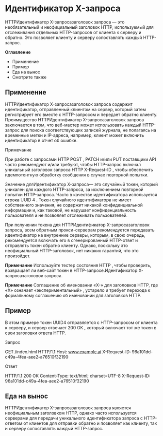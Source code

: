 # Идентификатор X-запроса

HTTPИдентификатор X-запросазаголовок запроса — это необязательный и неофициальный заголовок HTTP, используемый для отслеживания отдельных HTTP-запросов от клиента к серверу и обратно. Это позволяет клиенту и серверу сопоставлять каждый HTTP-запрос.

**Оглавление**
* Применение
* Пример
* Еда на вынос
* Смотрите также

## Применение

HTTPИдентификатор X-запросазаголовок запроса содержит идентификатор, отправленный клиентом на сервер, который затем регистрирует его вместе с HTTP-запросом и передает обратно клиенту. Преимущество HTTPИдентификатор X-запросазаголовок запроса заключается в том, что веб-мастер может использовать каждый HTTP-запрос для поиска соответствующих записей журнала, не полагаясь на временные метки и IP-адреса, например, клиент может включить идентификатор в отчет об ошибке.

Примечание

При работе с запросами HTTP POST , PATCH и/или PUT поставщики API часто рекомендуют и/или требуют, чтобы HTTP-запрос включал уникальный заголовок запроса HTTP X-Request-ID , чтобы обеспечить идемпотентную обработку сообщения в случае повторной попытки.

Значение дляИдентификатор X-запроса— это случайный токен, который уникален для каждого HTTP-запроса, за исключением повторной попытки HTTP-запроса. Часто в качестве идентификатора используется строка UUID 4 . Токен случайного идентификатора не имеет собственного значения, не содержит никакой конфиденциальной информации и, как таковой, не нарушает конфиденциальность пользователя и не позволяет отслеживать пользователей.

При получении токена для HTTPИдентификатор X-запросазаголовок запроса, всем обратным прокси-серверам рекомендуется передавать идентификатор на внутренние серверы, которым, в свою очередь, рекомендуется включать его в сгенерированный HTTP-ответ и отправлять токен обратно клиенту. Однако, поскольку это неофициальный HTTP-заголовок, нет никаких гарантий, что это произойдет.

**Примечание**
Используйте тестер состояния HTTP , чтобы проверить, возвращает ли веб-сайт токен в HTTP-запросе.Идентификатор X-запросазаголовок запроса.

**Примечание**
Соглашение об именовании «X-» для заголовков HTTP, где «X» означает «экспериментальный» , устарело и требует перехода к формальному соглашению об именовании для заголовков HTTP.

## Пример
В этом примере токен UUID4 отправляется с HTTP-запросом от клиента к серверу, и сервер отвечает 200 OK , который включает тот же токен в свои заголовки ответа HTTP.

Запрос

GET /index.html HTTP/1.1
Host: www.example.ai
X-Request-ID: 96a101dd-c49a-4fea-aee2-a76510f32190

Ответ

HTTP/1.1 200 OK
Content-Type: text/html; charset=UTF-8
X-Request-ID: 96a101dd-c49a-4fea-aee2-a76510f32190

## Еда на вынос
HTTPИдентификатор X-запросазаголовок запроса является неофициальным заголовком HTTP, однако часто используется серверами для передачи уникального идентификатора запроса с HTTP-ответом от клиентов для отправки обратно и позволяет как клиенту, так и серверу сопоставлять каждый HTTP-запрос.
